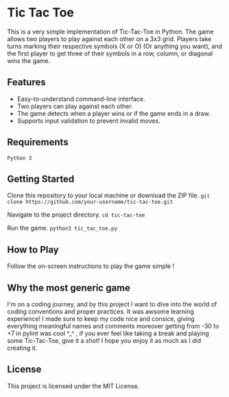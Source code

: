 # Tic Tac Toe

This is a very simple implementation of Tic-Tac-Toe in Python. The game allows two players to play against each other on a 3x3 grid. Players take turns marking their respective symbols (X or O) (Or anything you want), and the first player to get three of their symbols in a row, column, or diagonal wins the game.

## Features
- Easy-to-understand command-line interface.
- Two players can play against each other.
- The game detects when a player wins or if the game ends in a draw.
- Supports input validation to prevent invalid moves.

## Requirements

```Python 3```

## Getting Started

Clone this repository to your local machine or download the ZIP file.
```git clone https://github.com/your-username/tic-tac-toe.git```

Navigate to the project directory.
```cd tic-tac-toe```

Run the game.
```python3 tic_tac_toe.py```

## How to Play
Follow the on-screen instructions to play the game simple !

## Why the most  generic game
I'm on a coding journey, and by this project I want to dive into the world of coding conventions and proper practices. It was awsome learning experience! I made sure to keep my code nice and consice, giving everything meaningful names and comments moreover getting from -30 to +7 in pylint was cool ^_^ , if you ever feel like taking a break and playing some Tic-Tac-Toe, give it a shot! I hope you enjoy it as much as I did creating it.

## License

This project is licensed under the MIT License.
